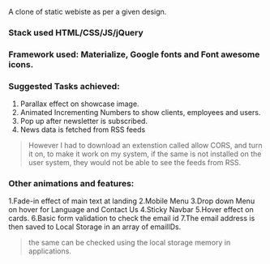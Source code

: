 A clone of static webiste as per a given design.

### Stack used HTML/CSS/JS/jQuery


### Framework used: Materialize, Google fonts and Font awesome icons.


### Suggested Tasks achieved:
1. Parallax effect on showcase image.
2. Animated Incrementing Numbers to show clients, employees and users.
3. Pop up after newsletter is subscribed.
4. News data is fetched from RSS feeds
>However I had to download an extenstion called allow CORS, and turn it on, to make it work on my system, if the same is not installed on the user system, they would not be able to see the feeds from RSS.


### Other animations and features:
1.Fade-in effect of main text at landing
2.Mobile Menu
3.Drop down Menu on hover for Language and Contact Us
4.Sticky Navbar
5.Hover effect on cards.
6.Basic form validation to check the email id
7.The email address is then saved to Local Storage in an array of emailIDs.
> the same can be checked using the local storage memory in applications.






